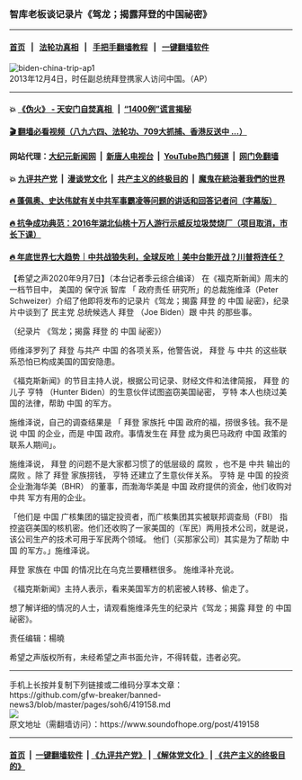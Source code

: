 ### 智库老板谈记录片《驾龙；揭露拜登的中国祕密》  
------------------------

#### [首页](https://github.com/gfw-breaker/banned-news3/blob/master/README.md) &nbsp;&nbsp;|&nbsp;&nbsp; [法轮功真相](https://github.com/begood0513/basic/blob/master/README.md)  &nbsp;&nbsp;|&nbsp;&nbsp; [手把手翻墙教程](https://github.com/gfw-breaker/guides/wiki)  &nbsp;&nbsp;|&nbsp;&nbsp; [一键翻墙软件](https://github.com/gfw-breaker/nogfw/blob/master/README.md)  



<div><img alt="biden-china-trip-ap1" src="https://img.soundofhope.org/2020-09/biden-china-trip-ap1-1599497029373.jpg"/>
<br/><figcaption class="caption">
 2013年12月4日，时任副总统拜登携家人访问中国。（AP）
</figcaption></div><hr/>

#### 💥 [《伪火》 - 天安门自焚真相 ](http://141.164.51.119:10000/videos/blog/weihuo.html)&nbsp; |&nbsp; [“1400例”谎言揭秘  ](http://141.164.51.119:10000/videos/blog/jiexi1400.html)

#### [ 🎬  翻墙必看视频（八九六四、法轮功、709大抓捕、香港反送中 ...）](https://github.com/gfw-breaker/links/blob/master/banned.md)

#### 网站代理：[大纪元新闻网](http://167.172.10.89:10080/gb/) &nbsp;|&nbsp; [新唐人电视台](http://167.172.10.89:8808/gb/)  &nbsp;|&nbsp; [YouTube热门频道](http://158.247.203.241/youtube.html) &nbsp;|&nbsp; [网门免翻墙](http://158.247.203.241:11000/show.aspx?name=ogHome)

#### 💥 [九评共产党](http://141.164.51.119:10000/videos/res/jiuping/)&nbsp; |&nbsp; [漫谈党文化](http://141.164.51.119:10000/videos/res/mtdwh/)&nbsp; |&nbsp; [共产主义的终极目的](http://141.164.51.119:10000/videos/res/zjmd/)&nbsp; |&nbsp; [魔鬼在統治著我們的世界](http://141.164.51.119:10000/videos/res/TheSpecter/)  

#### [ 🔥  蓬佩奥、史达伟就有关中共军事霸凌等问题的讲话和回答记者问（字幕版）](http://141.164.51.119:10000/videos/news/pompeo7.html)

#### [ 🔥  抗争成功典范：2016年湖北仙桃十万人游行示威反垃圾焚烧厂（项目取消，市长下课）](http://141.164.51.119:10000/videos/news/xiantao.html)

#### [ 🔥  年底世界七大趋势｜中共战狼失利，全球反呛｜美中台能开战？川普将连任？](http://141.164.51.119:10000/videos/news/tanghao02.html)

<div><div class="Content__Wrapper sc-1bvya0-0 grZQxZ">
 <p class="meta-top">
  <span class="meta">
   【希望之声2020年9月7日】（本台记者季云综合编译）
  </span>
  在《福克斯新闻》周末的一档节目中， 美国的
  <ok href="/term/28757">
   保守派
  </ok>
  <ok href="/term/74319">
   智库
  </ok>
  「
  <ok href="/term/369898">
   政府责任
  </ok>
  研究所」的总裁施维泽（Peter Schweizer）介绍了他即将发布的记录片《驾龙；揭露
  <ok href="/term/3365">
   拜登
  </ok>
  的
  <ok href="/term/1120">
   中国
  </ok>
  祕密》，纪录片中谈到了
  <ok href="/term/2718">
   民主党
  </ok>
  总统候选人
  <ok href="/term/3365">
   拜登
  </ok>
  （Joe Biden）跟
  <ok href="/term/1059">
   中共
  </ok>
  的那些事。
 </p>
 <div class="soh-embed">
  <div class="soh-embed-inner">
   <div class="iframely-embed">
    <div class="iframely-responsive">
    </div>
   </div>
  </div>
 </div>
 <p>
  （纪录片 《驾龙；揭露
  <ok href="/term/3365">
   拜登
  </ok>
  的
  <ok href="/term/1120">
   中国
  </ok>
  祕密》）
 </p>
 <div class="AD_Embed__Wrap-sc-1xslmin-0 igMuqX module desktop">
  <div>
  </div>
 </div>
 <p>
  师维泽罗列了
  <ok href="/term/3365">
   拜登
  </ok>
  与共产
  <ok href="/term/1120">
   中国
  </ok>
  的各项关系，他警告说，
  <ok href="/term/3365">
   拜登
  </ok>
  与
  <ok href="/term/1059">
   中共
  </ok>
  的这些联系恐怕已构成美国的国安隐患。
 </p>
 <p>
  《福克斯新闻》的节目主持人说，根据公司记录、财经文件和法律简报，
  <ok href="/term/3365">
   拜登
  </ok>
  的儿子
  <ok href="/term/104114">
   亨特
  </ok>
  （Hunter Biden）的生意伙伴试图盗窃美国祕密，
  <ok href="/term/104114">
   亨特
  </ok>
  本人也绕过美国的法律，帮助
  <ok href="/term/1120">
   中国
  </ok>
  的军方。
 </p>
 <p>
  施维泽说，自己的调查结果是 「
  <ok href="/term/3365">
   拜登
  </ok>
  家族托
  <ok href="/term/1120">
   中国
  </ok>
  政府的福，捞很多钱。我不是说
  <ok href="/term/1120">
   中国
  </ok>
  的企业，而是
  <ok href="/term/1120">
   中国
  </ok>
  政府。事情发生在
  <ok href="/term/3365">
   拜登
  </ok>
  成为奥巴马政府
  <ok href="/term/1120">
   中国
  </ok>
  政策的联系人期间」。
 </p>
 <p>
  施维泽说，
  <ok href="/term/3365">
   拜登
  </ok>
  的问题不是大家都习惯了的低层级的
  <ok href="/term/10827">
   腐败
  </ok>
  ，也不是
  <ok href="/term/1059">
   中共
  </ok>
  输出的
  <ok href="/term/10827">
   腐败
  </ok>
  。除了
  <ok href="/term/3365">
   拜登
  </ok>
  家族捞钱，
  <ok href="/term/104114">
   亨特
  </ok>
  还建立了生意伙伴关系。
  <ok href="/term/104114">
   亨特
  </ok>
  是
  <ok href="/term/1120">
   中国
  </ok>
  的投资企业渤海华美（BHR） 的董事，而渤海华美是
  <ok href="/term/1120">
   中国
  </ok>
  政府提供的资金，他们收购对
  <ok href="/term/1059">
   中共
  </ok>
  军方有用的企业。
 </p>
 <p>
  「他们是
  <ok href="/term/1120">
   中国
  </ok>
  广核集团的锚定投资者，而广核集团其实被联邦调查局（FBI） 指控盗窃美国的核机密。他们还收购了一家美国的（军民）两用技术公司，就是说，该公司生产的技术可用于军民两个领域。 他们（买那家公司）其实是为了帮助
  <ok href="/term/1120">
   中国
  </ok>
  的军方。」施维泽说。
 </p>
 <p>
  <ok href="/term/3365">
   拜登
  </ok>
  家族在
  <ok href="/term/1120">
   中国
  </ok>
  的情况比在乌克兰要糟糕很多。 施维泽补充说。
 </p>
 <p>
  《福克斯新闻》主持人表示，看来美国军方的机密被人转移、偷走了。
 </p>
 <p>
  想了解详细的情况的人士，请观看施维泽先生的纪录片《驾龙；揭露
  <ok href="/term/3365">
   拜登
  </ok>
  的
  <ok href="/term/1120">
   中国
  </ok>
  祕密》。
 </p>
 <p class="meta-btm">
  责任编辑：楊曉
 </p>
 <p class="meta-btm">
  希望之声版权所有，未经希望之声书面允许，不得转载，违者必究。
 </p>
</div>
</div>
<hr/>
手机上长按并复制下列链接或二维码分享本文章：<br/>
https://github.com/gfw-breaker/banned-news3/blob/master/pages/soh6/419158.md <br/>
<a href='https://github.com/gfw-breaker/banned-news3/blob/master/pages/soh6/419158.md'><img src='https://github.com/gfw-breaker/banned-news3/blob/master/pages/soh6/419158.md.png'/></a> <br/>
原文地址（需翻墙访问）：https://www.soundofhope.org/post/419158


------------------------
#### [首页](https://github.com/gfw-breaker/banned-news3/blob/master/README.md) &nbsp;|&nbsp; [一键翻墙软件](https://github.com/gfw-breaker/nogfw/blob/master/README.md) &nbsp;| [《九评共产党》](https://github.com/gfw-breaker/9ping.md/blob/master/README.md#九评之一评共产党是什么) | [《解体党文化》](https://github.com/gfw-breaker/jtdwh.md/blob/master/README.md) | [《共产主义的终极目的》](https://github.com/gfw-breaker/gczydzjmd.md/blob/master/README.md)


<img src='http://gfw-breaker.win/banned-news3/pages/soh6/419158.md' width='0px' height='0px'/>